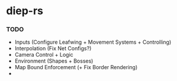 # diep-rs


### TODO
- Inputs (Configure Leafwing + Movement Systems + Controlling)
- Interpolation (Fix Net Configs?)
- Camera Control + Logic
- Environment (Shapes + Bosses)
- Map Bound Enforcement (+ Fix Border Rendering)
- 